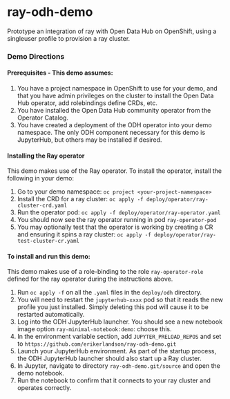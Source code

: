 # ray-odh-demo

Prototype an integration of ray with Open Data Hub on OpenShift, using a singleuser profile to provision a ray cluster.

### Demo Directions

#### Prerequisites - This demo assumes:

1. You have a project namespace in OpenShift to use for your demo, and that you have admin privileges on the cluster to install the Open Data Hub operator, add rolebindings define CRDs, etc.
1. You have installed the Open Data Hub community operator from the Operator Catalog.
1. You have created a deployment of the ODH operator into your demo namespace. The only ODH component necessary for this demo is JupyterHub, but others may be installed if desired.

#### Installing the Ray operator

This demo makes use of the Ray operator.
To install the operator, install the following in your demo:

1. Go to your demo namespace: `oc project <your-project-namespace>`
1. Install the CRD for a ray cluster: `oc apply -f deploy/operator/ray-cluster-crd.yaml`
1. Run the operator pod: `oc apply -f deploy/operator/ray-operator.yaml`
1. You should now see the ray operator running in pod `ray-operator-pod`
1. You may optionally test that the operator is working by creating a CR and ensuring it spins a ray cluster: `oc apply -f deploy/operator/ray-test-cluster-cr.yaml`

#### To install and run this demo:

This demo makes use of a role-binding to the role `ray-operator-role` defined for the ray operator during the instructions above.

1. Run `oc apply -f` on all the `.yaml` files in the `deploy/odh` directory.
1. You will need to restart the `jupyterhub-xxxx` pod so that it reads the new profile you just installed. Simply deleting this pod will cause it to be restarted automatically.
1. Log into the ODH JupyterHub launcher. You should see a new notebook image option `ray-minimal-notebook:demo`: choose this.
1. In the environment variable section, add `JUPYTER_PRELOAD_REPOS` and set to `https://github.com/erikerlandson/ray-odh-demo.git`
1. Launch your JupyterHub environment. As part of the startup process, the ODH JupyterHub launcher should also start up a Ray cluster.
1. In Jupyter, navigate to directory `ray-odh-demo.git/source` and open the demo notebook.
1. Run the notebook to confirm that it connects to your ray cluster and operates correctly.
